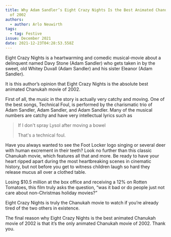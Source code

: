 ```yaml
---
title: Why Adam Sandler’s Eight Crazy Nights Is the Best Animated Chanukah Movie
  of 2002
authors:
  - author: Arlo Neuwirth
tags:
  - tag: Festive
issue: December 2021
date: 2021-12-23T04:28:53.558Z
---
```

Eight Crazy Nights is a heartwarming and comedic musical-movie about a delinquent named Davy Stone (Adam Sandler) who gets taken in by the sweet, old Whitey Duvall (Adam Sandler) and his sister Eleanor (Adam Sandler).

It is this author’s opinion that Eight Crazy Nights is the absolute best animated Chanukah movie of 2002.

First of all, the music in the story is actually very catchy and moving. One of the best songs, Technical Foul, is performed by the charismatic trio of Adam Sandler, Adam Sandler, and Adam Sandler. Many of the musical numbers are catchy and have very intellectual lyrics such as

> If I don't spray Lysol after moving a bowel
>
> That's a technical foul.

Have you always wanted to see the Foot Locker logo singing or several deer with human excrement in their teeth? Look no further than this classic Chanukah movie, which features all that and more. Be ready to have your heart ripped apart during the most heartbreaking scenes in cinematic history, but not before you get to witness children laugh so hard they release mucus all over a clothed table.

Losing $10.5 million at the box office and receiving a 12% on Rotten Tomatoes, this film truly asks the question, “was it bad or do people just not care about non-Christmas holiday movies?”

Eight Crazy Nights is truly the Chanukah movie to watch if you’re already tired of the two others in existence.

The final reason why Eight Crazy Nights is the best animated Chanukah movie of 2002 is that it’s the only animated Chanukah movie of 2002. Thank you.